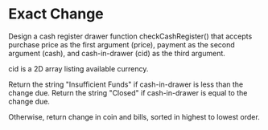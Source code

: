 # Exact Change

Design a cash register drawer function checkCashRegister() that accepts purchase price as the first argument (price), payment as the second argument (cash), and cash-in-drawer (cid) as the third argument.

cid is a 2D array listing available currency.

Return the string "Insufficient Funds" if cash-in-drawer is less than the change due. Return the string "Closed" if cash-in-drawer is equal to the change due.

Otherwise, return change in coin and bills, sorted in highest to lowest order.


